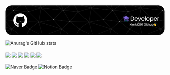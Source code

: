 <img src="images/github-header-image.png">



![Anurag's GitHub stats](https://github-readme-stats.vercel.app/api?username=KimMG91&show_icons=true&theme=radical)
<h3>
<!--HTML5 로고-->
<img src="https://img.shields.io/badge/HTML5-E34F26?style=flat-square&logo=HTML5&logoColor=white"/>
<!--css3 로고-->
<img src="https://img.shields.io/badge/css3-1572B6?style=flat-square&logo=css3&logoColor=white"/>
<!--자바스크립트 로고-->
<img src="https://img.shields.io/badge/javascript-F7DF1E?style=flat-square&logo=javascript&logoColor=white"/>
<!--부트스트랩 로고-->
<img src="https://img.shields.io/badge/bootstrap-7952B3?style=flat-square&logo=bootstrap&logoColor=white"/>
<!--리액트 로고-->
<img src="https://img.shields.io/badge/react-61DAFB?style=flat-square&logo=react&logoColor=white"/>
<!--스프링부트 로고-->
<img src="https://img.shields.io/badge/springboot-6DB33F?style=flat-square&logo=springboot&logoColor=white"/>
</h3>

[![Naver Badge](https://img.shields.io/badge/Naver-03C75A?style=flat-square&logo=Naver&logoColor=white&link=mailto:chansol91@naver.com)](mailto:chansol91@naver.com)
[![Notion Badge](https://img.shields.io/badge/notion-000000?style=flat-square&logo=notion&logoColor=white&link=mailto:https://korea-mingun.notion.site/Mingun-Kim-93ccfe64fe2a4867847d6efcd5ee4bfa?pvs=4)](mailto:https://korea-mingun.notion.site/Mingun-Kim-93ccfe64fe2a4867847d6efcd5ee4bfa?pvs=4)





